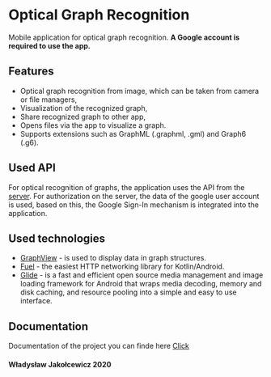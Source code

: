 # Optical Graph Recognition
Mobile application for optical graph recognition. **A Google account is required to use the app.**

## Features
- Optical graph recognition from image, which can be taken from camera or file managers,
- Visualization of the recognized graph,
- Share recognized graph to other app,
- Opens files via the app to visualize a graph.
- Supports extensions such as GraphML (.graphml, .gml) and Graph6 (.g6).

## Used API

For optical recognition of graphs, the application uses the API from the [server](https://github.com/Praktyka-Zawodowa-2020/optical_graph_recognition_server). For authorization on the server, the data of the google user account is used, based on this, the Google Sign-In mechanism is integrated into the application.

## Used technologies
* [GraphView](https://github.com/Team-Blox/GraphView) - is used to display data in graph structures.
* [Fuel](https://github.com/kittinunf/Fuel) - the easiest HTTP networking library for Kotlin/Android.
* [Glide](https://github.com/bumptech/glide) - is a fast and efficient open source media management and image loading framework for Android that wraps media decoding, memory and disk caching, and resource pooling into a simple and easy to use interface.

## Documentation
Documentation of the project you can finde here [Click](docs/index.md)


#### Władysław Jakołcewicz 2020
